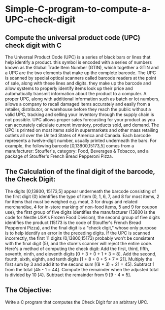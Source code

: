 # Simple-C-program-to-compute-a-UPC-check-digit
## Compute the universal product code (UPC) check digit with C
The Universal Product Code (UPC) is a series of black bars or lines that help identify a product. this symbol is encoded with a series of numbers known as the Global Trade Item Number (GTIN), which together a GTIN and a UPC are the two elements that make up the complete barcode. The UPC is scanned by special optical scanners called barcode readers at the point of sale, along with these lines and digits. they make up the barcode and allow systems to properly identify items look up their price and automatically transmit information about the product to a computer.
A proper UPC, along with additional information such as batch or lot numbers, allows a company to recall damaged items accurately and easily from a retailer, distributor, or warehouse before they reach the public without a valid UPC, tracking and selling your inventory through the supply chain is not possible. UPC allows proper sales forecasting for your product as you can accurately calculate current inventory, products sold, and demand.
The UPC is printed on most items sold in supermarkets and other mass retailing outlets all over the United States of America and Canada. Each barcode represents a twelve-digit number, usually printed underneath the bars. For example, the following barcode [0,13800,15173,5] comes from a manufacturer: Stouffer's, category: Food, Beverages & Tobacco, and a package of Stouffer's French Bread Pepperoni Pizza.
## The Calculation of the final digit of the barcode, the Check Digit:
The digits [0,13800, 15173,5] appear underneath the barcode consisting of the first digit (0) identifies the type of item (0, 1, 6, 7, and 8 for most items, 2 for items that must be weighed e.g. meat, 3 for drugs and related merchandise, 4 for in-store marking of non-food items, 5 and 9 for coupon use), the first group of five digits identifies the manufacturer (13800 is the code for Nestle USA's Frozen Food Division), the second group of five digits identifies the product (15173 is the code of Stouffer's French Bread Pepperoni Pizza), and the final digit is a "check digit," whose only purpose is to help identify an error in the preceding digits.
If the UPC is scanned incorrectly, the first 11 digits (0,13800,15173) probably won't be consistent with the final digit (5), and the store's scanner will reject the entire code. Here's a method of computing the check digit:
Add the first, third, fifth, seventh, ninth, and eleventh digits [0 + 3 + 0 + 1 + 3 = 8]. Add the second, fourth, sixth, eighth, and tenth digits [1 + 8 + 0 + 5 + 7 = 21]. Multiply the first sum by 3 and add it to the second sum [(8 * 3) + 21 = 45]. Subtract 1 from the total [45 - 1 = 44]. Compute the remainder when the adjusted total is divided by 10 [4}. Subtract the remainder from 9 [9 - 4 = 5].
## The Objective:
Write a C program that computes the Check Digit for an arbitrary UPC.
